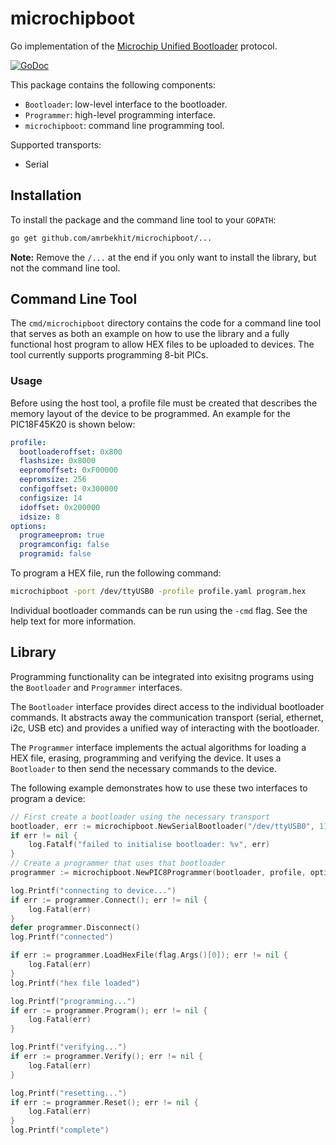 # microchipboot

Go implementation of the [Microchip Unified Bootloader](https://www.microchip.com/promo/unified-bootloaders) protocol.

[![GoDoc](https://godoc.org/github.com/amrbekhit/microchipboot?status.svg)](https://godoc.org/github.com/amrbekhit/microchipboot)

This package contains the following components:
 - `Bootloader`: low-level interface to the bootloader.
 - `Programmer`: high-level programming interface.
 - `microchipboot`: command line programming tool.

Supported transports:
 - Serial

## Installation
To install the package and the command line tool to your `GOPATH`:
```bash
go get github.com/amrbekhit/microchipboot/...
```

**Note:** Remove the `/...` at the end if you only want to install the library, but not the command line tool.

## Command Line Tool
The `cmd/microchipboot` directory contains the code for a command line tool that serves as both an example on how to use the library and a fully functional host program to allow HEX files to be uploaded to devices. The tool currently supports programming 8-bit PICs.

### Usage
Before using the host tool, a profile file must be created that describes the memory layout of the device to be programmed. An example for the PIC18F45K20 is shown below:

```yaml
profile:
  bootloaderoffset: 0x800
  flashsize: 0x8000
  eepromoffset: 0xF00000
  eepromsize: 256
  configoffset: 0x300000
  configsize: 14
  idoffset: 0x200000
  idsize: 8
options:
  programeeprom: true
  programconfig: false
  programid: false
```

To program a HEX file, run the following command:

```bash
microchipboot -port /dev/ttyUSB0 -profile profile.yaml program.hex
```

Individual bootloader commands can be run using the `-cmd` flag. See the help text for more information.

## Library
Programming functionality can be integrated into exisitng programs using the `Bootloader` and `Programmer` interfaces.

The `Bootloader` interface provides direct access to the individual bootloader commands. It abstracts away the communication transport (serial, ethernet, i2c, USB etc) and provides a unified way of interacting with the bootloader.

The `Programmer` interface implements the actual algorithms for loading a HEX file, erasing, programming and verifying the device. It uses a `Bootloader` to then send the necessary commands to the device.

The following example demonstrates how to use these two interfaces to program a device:

```go
// First create a bootloader using the necessary transport
bootloader, err := microchipboot.NewSerialBootloader("/dev/ttyUSB0", 115200)
if err != nil {
    log.Fatalf("failed to initialise bootloader: %v", err)
}
// Create a programmer that uses that bootloader
programmer := microchipboot.NewPIC8Programmer(bootloader, profile, options)

log.Printf("connecting to device...")
if err := programmer.Connect(); err != nil {
    log.Fatal(err)
}
defer programmer.Disconnect()
log.Printf("connected")

if err := programmer.LoadHexFile(flag.Args()[0]); err != nil {
    log.Fatal(err)
}
log.Printf("hex file loaded")

log.Printf("programming...")
if err := programmer.Program(); err != nil {
    log.Fatal(err)
}

log.Printf("verifying...")
if err := programmer.Verify(); err != nil {
    log.Fatal(err)
}

log.Printf("resetting...")
if err := programmer.Reset(); err != nil {
    log.Fatal(err)
}
log.Printf("complete")
```